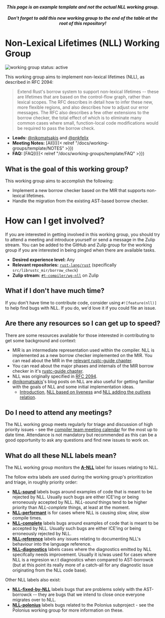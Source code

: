 #### *<p align="center">This page is an example template and not the actual NLL working group.</p>*
#### *<p align="center">Don't forget to add this new working group to the end of the table at the root of this repository!</p>*

# Non-Lexical Lifetimes (NLL) Working Group
![working group status: active][status]

This working group aims to implement non-lexical lifetimes (NLL), as described in RFC 2094:

> Extend Rust's borrow system to support non-lexical lifetimes -- these are lifetimes that are
> based on the control-flow graph, rather than lexical scopes. The RFC describes in detail how
> to infer these new, more flexible regions, and also describes how to adjust our error messages.
> The RFC also describes a few other extensions to the borrow checker, the total effect of which is
> to eliminate many common cases where small, function-local code modifications would be required
> to pass the borrow check.

- **Leads:** [@nikomatsakis][nikomatsakis] and [@pnkfelix][pnkfelix]
- **Meeting Notes:** [All]({{< relref "/docs/working-groups/template/NOTES" >}})
- **FAQ:** [FAQ]({{< relref "/docs/working-groups/template/FAQ" >}})

[status]: https://img.shields.io/badge/status-active-brightgreen.svg?style=for-the-badge

## What is the goal of this working group?
This working group aims to accomplish the following:

- Implement a new borrow checker based on the MIR that supports non-lexical lifetimes.
- Handle the migration from the existing AST-based borrow checker.

# How can I get involved?
If you are interested in getting involved in this working group, you should try to attend a meeting and
introduce yourself or send a message in the Zulip stream. You can be added to the GitHub and Zulip
group for the working group if you are interested in being pinged when there are available tasks.

- **Desired experience level:** Any
- **Relevant repositories:** [`rust-lang/rust`][repo] (specifically `src/librustc_mir/borrow_check`)
- **Zulip stream:** [`#t-compiler/wg-nll`][zulip] on Zulip

[repo]: https://github.com/rust-lang/rust
[zulip]: https://rust-lang.zulipchat.com/#narrow/stream/122657-t-compiler.2Fwg-nll

## What if I don't have much time?
If you don't have time to contribute code, consider using `#![feature(nll)]` to help find bugs
with NLL. If you do, we'd love it if you could file an issue.

## Are there any resources so I can get up to speed?
There are some resources available for those interested in contributing to get some background
and context:

- MIR is an intermediate representation used within the compiler. NLL is implemented as a new
  borrow checker implemented on the MIR. You can read about the MIR in
  the [relevant rustc-guide chapter](https://rust-lang.github.io/rustc-guide/mir/index.html).
- You can read about the major phases and internals of the MIR borrow checker in
  it's [rustc-guide chapter](https://rust-lang.github.io/rustc-guide/borrow_check.html).
- NLL was originally specified
  in [RFC 2094](https://github.com/rust-lang/rfcs/blob/master/text/2094-nll.md).
- [@nikomatsakis][nikomatsakis]'s blog posts on NLL are also useful for getting familiar with the
  goals of NLL and some initial implementation ideas.
   * [Introduction][introduction], [NLL based on liveness][liveness] and
     [NLL adding the outlives relation][outlives].

[introduction]: http://smallcultfollowing.com/babysteps/blog/2016/04/27/non-lexical-lifetimes-introduction/
[liveness]: http://smallcultfollowing.com/babysteps/blog/2016/05/04/non-lexical-lifetimes-based-on-liveness/
[outlives]: http://smallcultfollowing.com/babysteps/blog/2016/05/09/non-lexical-lifetimes-adding-the-outlives-relation/

## Do I need to attend any meetings?
The NLL working group meets regularly for triage and discussion of high priority issues - see
the [compiler team meeting calendar](../README.md#meeting-calendar) for the most up to date
time. Attendance is not mandatory but recommended as this can be a good opportunity to ask any
questions and find new issues to work on.

## What do all these NLL labels mean?
The NLL working group monitors the [**A-NLL**][A-NLL] label for issues relating to NLL.

The follow extra labels are used during the working group's prioritization and triage, in roughly
priority order:

- [**NLL-sound**][NLL-sound] labels bugs around examples of code that is meant to be rejected by
  NLL. Usually such bugs are either ICE'ing or being erroneously accepted by NLL. *NLL-sound*
  things tend to be higher priority than *NLL-complete* things, at least at the moment.
- [**NLL-performant**][NLL-performant] is for cases where NLL is causing *slow, slow, slow*
  compile times.
- [**NLL-complete**][NLL-complete] labels bugs around examples of code that is meant to be
  accepted by NLL. Usually such bugs are either ICE'ing or being erroneously rejected by NLL.
- [**NLL-reference**][NLL-reference] labels any issues relating to documenting NLL's behaviour
  into the language reference.
- [**NLL-diagnostics**][NLL-diagnostics] labels cases where the diagnostics emitted by NLL
  specifcally needs improvement. Usually it is/was used for cases where NLL is a regresion
  w.r.t diagnostics when compared to AST-borrowck (but at this point its really more of a
  catch-all for any diagnostic issue originating from the NLL code base).

Other NLL labels also exist:

- [**NLL-fixed-by-NLL**][NLL-fixed-by-NLL] labels bugs that are problems solely with the
  AST-borrowck -- they are bugs that we intend to close once everyone migrates over to NLL.
- [**NLL-polonius**][NLL-polonius] labels bugs related to the Polonius subproject - see the
  Polonius working group for more information on these.

[A-NLL]: https://github.com/rust-lang/rust/issues?q=is%3Aissue+is%3Aopen+sort%3Aupdated-desc+label%3AA-NLL
[NLL-sound]: https://github.com/rust-lang/rust/issues?q=is%3Aissue+is%3Aopen+sort%3Aupdated-desc+label%3ANLL-sound
[NLL-performant]: https://github.com/rust-lang/rust/issues?q=is%3Aissue+is%3Aopen+sort%3Aupdated-desc+label%3ANLL-performant
[NLL-complete]: https://github.com/rust-lang/rust/issues?q=is%3Aissue+is%3Aopen+sort%3Aupdated-desc+label%3ANLL-complete
[NLL-reference]: https://github.com/rust-lang/rust/issues?q=is%3Aissue+is%3Aopen+sort%3Aupdated-desc+label%3ANLL-reference
[NLL-diagnostics]: https://github.com/rust-lang/rust/issues?q=is%3Aissue+is%3Aopen+sort%3Aupdated-desc+label%3ANLL-diagnostics
[NLL-fixed-by-NLL]: https://github.com/rust-lang/rust/issues?q=is%3Aissue+is%3Aopen+sort%3Aupdated-desc+label%3ANLL-fixed-by-NLL
[NLL-polonius]: https://github.com/rust-lang/rust/issues?q=is%3Aissue+is%3Aopen+sort%3Aupdated-desc+label%3ANLL-polonius
[nikomatsakis]: https://github.com/nikomatsakis
[pnkfelix]: https://github.com/pnkfelix